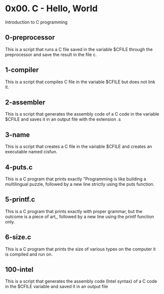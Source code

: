 # 0x00. C - Hello, World
 Introduction to C programming

## 0-preprocessor
This is a script that runs a C file saved in the variable $CFILE through the preprocessor and save the result in the file c.
## 1-compiler
This is a script that compiles C file in the variable $CFILE but does not link it.
## 2-assembler
This is a script that generates the assembly code of a C code in the variable $CFILE and saves it in an output file with the extension .s
## 3-name
This is a script that creates a C file in the variable $CFILE and creates an executable named cisfun.
## 4-puts.c
This is a  C program that prints exactly "Programming is like building a multilingual puzzle, followed by a new line strictly using the puts function.
## 5-printf.c
This is a C program that prints exactly with proper grammar, but the outcome is a piece of art,, followed by a new line using the printf function only.
## 6-size.c
This is a C program that prints the size of various types on the computer it is compiled and run on.
## 100-intel
This is a script that generates the assembly code (Intel syntax) of a C code in the $CFILE variable and saved it in an output file 
